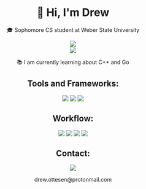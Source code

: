 <h1 align="center">
  👋 Hi, I'm Drew
</h1>
<p align="center">🎓 Sophomore CS student at Weber State University</p>
<div align="center">

</div>
<div align="center">
    <img src="https://github-readme-stats.vercel.app/api/top-langs/?username=DrewRoss5&layout=compact&theme=dracula">
</div>
<div align="center">
  <img src="https://github-profile-summary-cards.vercel.app/api/cards/profile-details?username=DrewRoss5&theme=dracula">
</div>


<div align="center">
  <p>📚 I am currently learning about C++ and Go</p>
</div>
<h2 align="center">Tools and Frameworks:</h2>
<div align="center">
  <img src="https://img.shields.io/badge/CMake-064F8C?style=for-the-badge&logo=cmake&logoColor=white">
  <img src="https://img.shields.io/badge/pypi-3775A9?style=for-the-badge&logo=pypi&logoColor=white">
  <img src="https://img.shields.io/badge/git-%23F05033.svg?style=for-the-badge&logo=git&logoColor=white">
</div>
<h2 align="center">Workflow: </h2>
<div align="center">
  <img src="https://img.shields.io/badge/Ubuntu-E95420?style=for-the-badge&logo=ubuntu&logoColor=white">
  <img src="https://img.shields.io/badge/VSCode-0078D4?style=for-the-badge&logo=visual%20studio%20code&logoColor=white">
  <img src="https://img.shields.io/badge/acer%20laptop-83B81A?style=for-the-badge&logo=acer&logoColor=white">
  <img src="https://img.shields.io/badge/pycharm-143?style=for-the-badge&logo=pycharm&logoColor=black&color=black&labelColor=green">
</div>
<h2 align="center">Contact:</h2>
<div align="center">
  <div>
    <a href="mailto: drew.ottesen@protonmail.com"> <img src="https://img.shields.io/badge/proton%20mail-6D4AFF?style=for-the-badge&logo=protonmail&logoColor=white"></a>
    <p>drew.ottesen@protonmail.com</p>
  </div>
</div>
